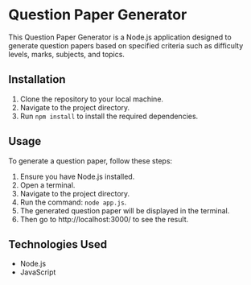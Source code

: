 # Question Paper Generator

This Question Paper Generator is a Node.js application designed to generate question papers based on specified criteria such as difficulty levels, marks, subjects, and topics.

## Installation

1. Clone the repository to your local machine.
2. Navigate to the project directory.
3. Run `npm install` to install the required dependencies.

## Usage

To generate a question paper, follow these steps:

1. Ensure you have Node.js installed.
2. Open a terminal.
3. Navigate to the project directory.
4. Run the command: `node app.js`.
5. The generated question paper will be displayed in the terminal.
6. Then go to http://localhost:3000/ to see the result.


## Technologies Used

- Node.js
- JavaScript